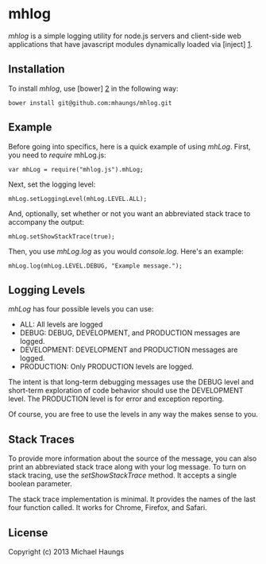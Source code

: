 mhlog
=====

*mhlog* is a simple logging utility for node.js servers and client-side web applications that have javascript modules dynamically loaded via [inject] [1].

Installation
------------

To install *mhlog*, use [bower] [2] in the following way:

	bower install git@github.com:mhaungs/mhlog.git

Example
-------

Before going into specifics, here is a quick example of using *mhLog*.  First, you need to *require* mhLog.js:

	var mhLog = require("mhlog.js").mhLog;

Next, set the logging level:

	mhLog.setLoggingLevel(mhLog.LEVEL.ALL);

And, optionally, set whether or not you want an abbreviated stack trace to accompany the output:

	mhLog.setShowStackTrace(true);

Then, you use *mhLog.log* as you would *console.log*.  Here's an example:

	mhLog.log(mhLog.LEVEL.DEBUG, "Example message.");

Logging Levels
--------------

*mhLog* has four possible levels you can use:

* ALL:  All levels are logged
* DEBUG: DEBUG, DEVELOPMENT, and PRODUCTION messages are logged.
* DEVELOPMENT: DEVELOPMENT and PRODUCTION messages are logged.
* PRODUCTION: Only PRODUCTION levels are logged.

The intent is that long-term debugging messages use the DEBUG level and short-term exploration of code behavior  should use the DEVELOPMENT level.  The PRODUCTION level is for error and exception reporting.

Of course, you are free to use the levels in any way the makes sense to you.

Stack Traces
------------

To provide more information about the source of the message, you can also print an abbreviated stack trace along with your log message.  To turn on stack tracing, use the *setShowStackTrace* method.  It accepts a single boolean parameter.

The stack trace implementation is minimal.  It provides the names of the last four function called.  It works for Chrome, Firefox, and Safari.

License
-------
Copyright (c) 2013 Michael Haungs <mhaungs at calpoly.edu>


[1]: http://www.injectjs.com/
[2]: http://bower.io/
